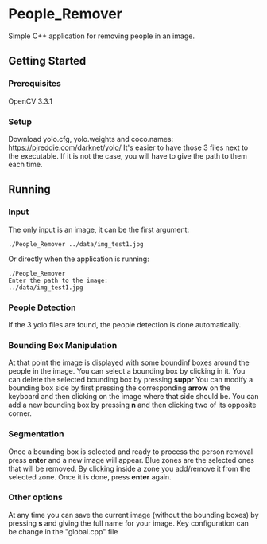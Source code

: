 # People_Remover

Simple C++ application for removing people in an image.

## Getting Started

### Prerequisites

OpenCV 3.3.1

### Setup

Download yolo.cfg, yolo.weights and coco.names: https://pjreddie.com/darknet/yolo/
It's easier to have those 3 files next to the executable. If it is not the case, you will have to give the path to them each time.

## Running

### Input

The only input is an image, it can be the first argument:
```
./People_Remover ../data/img_test1.jpg
```

Or directly when the application is running:
```
./People_Remover
Enter the path to the image: 
../data/img_test1.jpg
```
### People Detection

If the 3 yolo files are found, the people detection is done automatically.

### Bounding Box Manipulation

At that point the image is displayed with some boundinf boxes around the people in the image.
You can select a bounding box by clicking in it.
You can delete the selected bounding box by pressing **suppr**
You can modify a bounding box side by first pressing the corresponding **arrow** on the keyboard and then clicking on the image where that side should be.
You can add a new bounding box by pressing **n** and then clicking two of its opposite corner.

### Segmentation

Once a bounding box is selected and ready to process the person removal press **enter** and a new image will appear.
Blue zones are the selected ones that will be removed.
By clicking inside a zone you add/remove it from the selected zone.
Once it is done, press **enter** again.

### Other options

At any time you can save the current image (without the bounding boxes) by pressing **s** and giving the full name for your image.
Key configuration can be change in the "global.cpp" file



